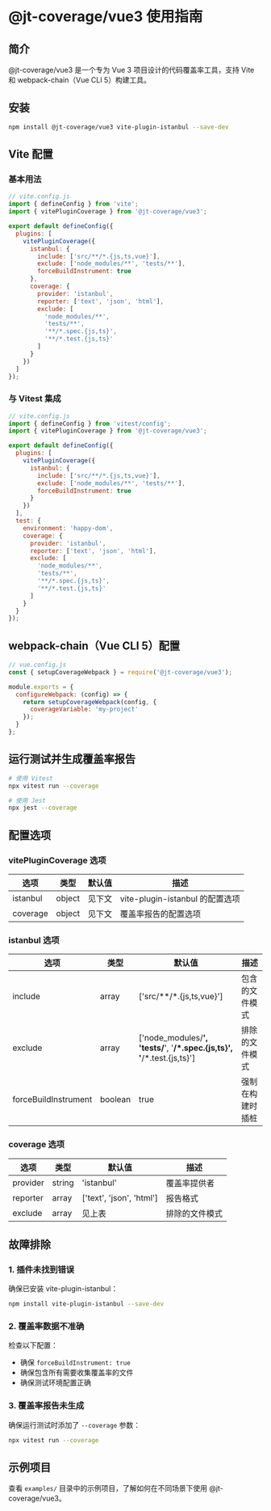 # @jt-coverage/vue3 使用指南

## 简介

@jt-coverage/vue3 是一个专为 Vue 3 项目设计的代码覆盖率工具，支持 Vite 和 webpack-chain（Vue CLI 5）构建工具。

## 安装

```bash
npm install @jt-coverage/vue3 vite-plugin-istanbul --save-dev
```

## Vite 配置

### 基本用法

```javascript
// vite.config.js
import { defineConfig } from 'vite';
import { vitePluginCoverage } from '@jt-coverage/vue3';

export default defineConfig({
  plugins: [
    vitePluginCoverage({
      istanbul: {
        include: ['src/**/*.{js,ts,vue}'],
        exclude: ['node_modules/**', 'tests/**'],
        forceBuildInstrument: true
      },
      coverage: {
        provider: 'istanbul',
        reporter: ['text', 'json', 'html'],
        exclude: [
          'node_modules/**',
          'tests/**',
          '**/*.spec.{js,ts}',
          '**/*.test.{js,ts}'
        ]
      }
    })
  ]
});
```

### 与 Vitest 集成

```javascript
// vite.config.js
import { defineConfig } from 'vitest/config';
import { vitePluginCoverage } from '@jt-coverage/vue3';

export default defineConfig({
  plugins: [
    vitePluginCoverage({
      istanbul: {
        include: ['src/**/*.{js,ts,vue}'],
        exclude: ['node_modules/**', 'tests/**'],
        forceBuildInstrument: true
      }
    })
  ],
  test: {
    environment: 'happy-dom',
    coverage: {
      provider: 'istanbul',
      reporter: ['text', 'json', 'html'],
      exclude: [
        'node_modules/**',
        'tests/**',
        '**/*.spec.{js,ts}',
        '**/*.test.{js,ts}'
      ]
    }
  }
});
```

## webpack-chain（Vue CLI 5）配置

```javascript
// vue.config.js
const { setupCoverageWebpack } = require('@jt-coverage/vue3');

module.exports = {
  configureWebpack: (config) => {
    return setupCoverageWebpack(config, {
      coverageVariable: 'my-project'
    });
  }
};
```

## 运行测试并生成覆盖率报告

```bash
# 使用 Vitest
npx vitest run --coverage

# 使用 Jest
npx jest --coverage
```

## 配置选项

### vitePluginCoverage 选项

| 选项 | 类型 | 默认值 | 描述 |
|------|------|--------|------|
| istanbul | object | 见下文 | vite-plugin-istanbul 的配置选项 |
| coverage | object | 见下文 | 覆盖率报告的配置选项 |

### istanbul 选项

| 选项 | 类型 | 默认值 | 描述 |
|------|------|--------|------|
| include | array | ['src/**/*.{js,ts,vue}'] | 包含的文件模式 |
| exclude | array | ['node_modules/**', 'tests/**', '**/*.spec.{js,ts}', '**/*.test.{js,ts}'] | 排除的文件模式 |
| forceBuildInstrument | boolean | true | 强制在构建时插桩 |

### coverage 选项

| 选项 | 类型 | 默认值 | 描述 |
|------|------|--------|------|
| provider | string | 'istanbul' | 覆盖率提供者 |
| reporter | array | ['text', 'json', 'html'] | 报告格式 |
| exclude | array | 见上表 | 排除的文件模式 |

## 故障排除

### 1. 插件未找到错误

确保已安装 vite-plugin-istanbul：

```bash
npm install vite-plugin-istanbul --save-dev
```

### 2. 覆盖率数据不准确

检查以下配置：
- 确保 `forceBuildInstrument: true`
- 确保包含所有需要收集覆盖率的文件
- 确保测试环境配置正确

### 3. 覆盖率报告未生成

确保运行测试时添加了 `--coverage` 参数：

```bash
npx vitest run --coverage
```

## 示例项目

查看 `examples/` 目录中的示例项目，了解如何在不同场景下使用 @jt-coverage/vue3。